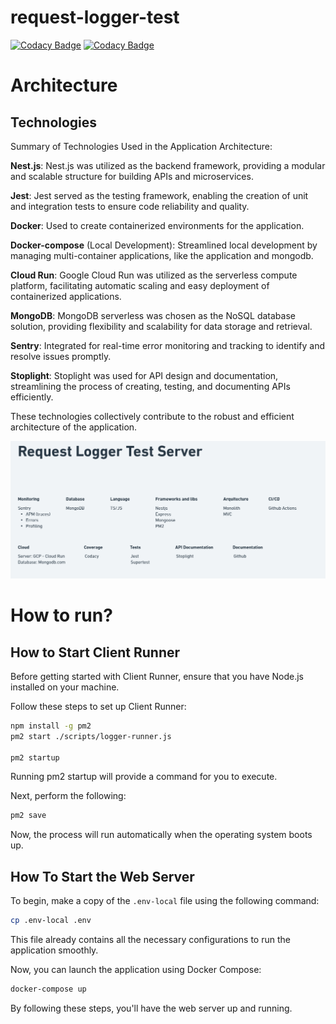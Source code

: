 # request-logger-test
[![Codacy Badge](https://app.codacy.com/project/badge/Grade/bc6e967034fa49468c509e05184758fd)](https://app.codacy.com/gh/Rafaeldsb/request-logger-test/dashboard?utm_source=gh&utm_medium=referral&utm_content=&utm_campaign=Badge_grade)
[![Codacy Badge](https://app.codacy.com/project/badge/Coverage/bc6e967034fa49468c509e05184758fd)](https://app.codacy.com/gh/Rafaeldsb/request-logger-test/dashboard?utm_source=gh&utm_medium=referral&utm_content=&utm_campaign=Badge_coverage)


# Architecture

## Technologies
Summary of Technologies Used in the Application Architecture:

**Nest.js**: Nest.js was utilized as the backend framework, providing a modular and scalable structure for building APIs and microservices.

**Jest**: Jest served as the testing framework, enabling the creation of unit and integration tests to ensure code reliability and quality.

**Docker**: Used to create containerized environments for the application.

**Docker-compose** (Local Development): Streamlined local development by managing multi-container applications, like the application and mongodb.

**Cloud Run**: Google Cloud Run was utilized as the serverless compute platform, facilitating automatic scaling and easy deployment of containerized applications.

**MongoDB**: MongoDB serverless was chosen as the NoSQL database solution, providing flexibility and scalability for data storage and retrieval.

**Sentry**: Integrated for real-time error monitoring and tracking to identify and resolve issues promptly.

**Stoplight**: Stoplight was used for API design and documentation, streamlining the process of creating, testing, and documenting APIs efficiently.

These technologies collectively contribute to the robust and efficient architecture of the application.

![](docs/technologies.png)

# How to run?

## How to Start Client Runner
Before getting started with Client Runner, ensure that you have Node.js installed on your machine.

Follow these steps to set up Client Runner:
```sh
npm install -g pm2
pm2 start ./scripts/logger-runner.js

pm2 startup
```

Running pm2 startup will provide a command for you to execute.

Next, perform the following:
```sh
pm2 save
```

Now, the process will run automatically when the operating system boots up.

## How To Start the Web Server

To begin, make a copy of the `.env-local` file using the following command:
```sh
cp .env-local .env
```
This file already contains all the necessary configurations to run the application smoothly.

Now, you can launch the application using Docker Compose:
```sh
docker-compose up
```
By following these steps, you'll have the web server up and running.

